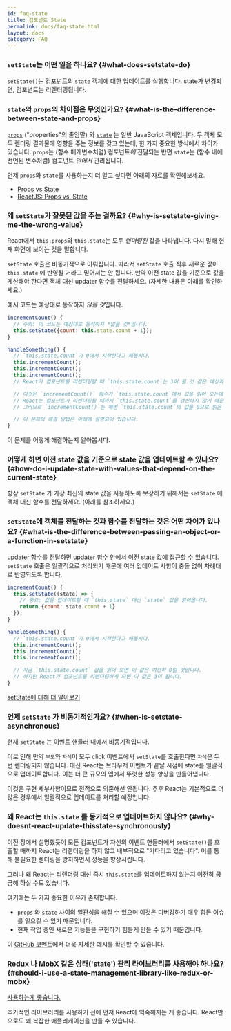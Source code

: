 ```yaml
---
id: faq-state
title: 컴포넌트 State
permalink: docs/faq-state.html
layout: docs
category: FAQ
---
```


### `setState`는 어떤 일을 하나요? {#what-does-setstate-do}

`setState()`는 컴포넌트의 `state` 객체에 대한 업데이트를 실행합니다. state가 변경되면, 컴포넌트는 리렌더링됩니다.

### `state`와 `props`의 차이점은 무엇인가요? {#what-is-the-difference-between-state-and-props}

[`props`](/docs/components-and-props.html) ("properties"의 줄임말) 와 [`state`](/docs/state-and-lifecycle.html) 는 일반 JavaScript 객체입니다. 두 객체 모두 렌더링 결과물에 영향을 주는 정보를 갖고 있는데, 한 가지 중요한 방식에서 차이가 있습니다. `props`는 (함수 매개변수처럼) 컴포넌트*에* 전달되는 반면 `state`는 (함수 내에 선언된 변수처럼) 컴포넌트 *안에서* 관리됩니다.

언제 `props`와 `state`를 사용하는지 더 알고 싶다면 아래의 자료를 확인해보세요.
* [Props vs State](https://github.com/uberVU/react-guide/blob/master/props-vs-state.md)
* [ReactJS: Props vs. State](https://lucybain.com/blog/2016/react-state-vs-pros/)

### 왜 `setState`가 잘못된 값을 주는 걸까요? {#why-is-setstate-giving-me-the-wrong-value}

React에서 `this.props`와 `this.state`는 모두 *렌더링된* 값을 나타냅니다. 다시 말해 현재 화면에 보이는 것을 말합니다.

`setState` 호출은 비동기적으로 이뤄집니다. 따라서 `setState` 호출 직후 새로운 값이 `this.state` 에 반영될 거라고 믿어서는 안 됩니다. 만약 이전 state 값을 기준으로 값을 계산해야 한다면 객체 대신 updater 함수를 전달하세요. (자세한 내용은 아래를 확인하세요.)

예시 코드는 예상대로 동작하지 *않을 것*입니다.

```jsx
incrementCount() {
  // 주의: 이 코드는 예상대로 동작하지 *않을 것*입니다.
  this.setState({count: this.state.count + 1});
}

handleSomething() {
  // `this.state.count`가 0에서 시작한다고 해봅시다.
  this.incrementCount();
  this.incrementCount();
  this.incrementCount();
  // React가 컴포넌트를 리렌더링할 때 `this.state.count`는 3이 될 것 같은 예상과 달리 1이 됩니다.

  // 이것은 `incrementCount()` 함수가 `this.state.count`에서 값을 읽어 오는데
  // React는 컴포넌트가 리렌더링될 때까지 `this.state.count`를 갱신하지 않기 때문입니다.
  // 그러므로 `incrementCount()`는 매번 `this.state.count`의 값을 0으로 읽은 뒤에 이 값을 1로 설정합니다.

  // 이 문제의 해결 방법은 아래에 설명되어 있습니다.
}
```

이 문제를 어떻게 해결하는지 알아봅시다.

### 어떻게 하면 이전 state 값을 기준으로 state 값을 업데이트할 수 있나요? {#how-do-i-update-state-with-values-that-depend-on-the-current-state}

항상 `setState` 가 가장 최신의 state 값을 사용하도록 보장하기 위해서는 `setState` 에 객체 대신 함수를 전달하세요. (아래를 참조하세요.)

### `setState`에 객체를 전달하는 것과 함수를 전달하는 것은 어떤 차이가 있나요? {#what-is-the-difference-between-passing-an-object-or-a-function-in-setstate}

updater 함수를 전달하면 updater 함수 안에서 이전 state 값에 접근할 수 있습니다. `setState` 호출은 일괄적으로 처리되기 때문에 여러 업데이트 사항이 충돌 없이 차례대로 반영되도록 합니다.

```jsx
incrementCount() {
  this.setState((state) => {
    // 중요: 값을 업데이트할 때 `this.state` 대신 `state` 값을 읽어옵니다.
    return {count: state.count + 1}
  });
}

handleSomething() {
  // `this.state.count`가 0에서 시작한다고 해봅시다.
  this.incrementCount();
  this.incrementCount();
  this.incrementCount();

  // 지금 `this.state.count` 값을 읽어 보면 이 값은 여전히 0일 것입니다.
  // 하지만 React가 컴포넌트를 리렌더링하게 되면 이 값은 3이 됩니다.
}
```

[setState에 대해 더 알아보기](/docs/react-component.html#setstate)

### 언제 `setState` 가 비동기적인가요? {#when-is-setstate-asynchronous}

현재 `setState` 는 이벤트 핸들러 내에서 비동기적입니다. 

이로 인해 만약 `부모`와 `자식`이 모두 click 이벤트에서 `setState`를 호출한다면 `자식`은 두 번 렌더링되지 않습니다. 대신 React는 브라우저 이벤트가 끝날 시점에 state를 일괄적으로 업데이트합니다. 이는 더 큰 규모의 앱에서 뚜렷한 성능 향상을 만들어냅니다.

이것은 구현 세부사항이므로 전적으로 의존해선 안됩니다. 추후 React는 기본적으로 더 많은 경우에서 일괄적으로 업데이트를 처리할 예정입니다.

### 왜 React는 `this.state` 를 동기적으로 업데이트하지 않나요? {#why-doesnt-react-update-thisstate-synchronously}

이전 장에서 설명했듯이 모든 컴포넌트가 자신의 이벤트 핸들러에서 `setState()`를 호출할 때까지 React는 리렌더링을 하지 않고 내부적으로 "기다리고 있습니다". 이를 통해 불필요한 렌더링을 방지하면서 성능을 향상시킵니다.

그러나 왜 React는 리렌더링 대신 즉시 `this.state`를 업데이트하지 않는지 여전히 궁금해 하실 수도 있습니다.

여기에는 두 가지 중요한 이유가 존재합니다.

* `props` 와 `state` 사이의 일관성을 해칠 수 있으며 이것은 디버깅하기 매우 힘든 이슈를 일으킬 수 있기 때문입니다.
* 현재 작업 중인 새로운 기능들을 구현하기 힘들게 만들 수 있기 때문입니다.

이 [GitHub 코멘트](https://github.com/facebook/react/issues/11527#issuecomment-360199710)에서 더욱 자세한 예시를 확인할 수 있습니다.

### Redux 나 MobX 같은 상태('state') 관리 라이브러리를 사용해야 하나요? {#should-i-use-a-state-management-library-like-redux-or-mobx}

[사용하는게 좋습니다.](https://redux.js.org/faq/general#when-should-i-use-redux)

추가적인 라이브러리를 사용하기 전에 먼저 React에 익숙해지는 게 좋습니다. React만으로도 꽤 복잡한 애플리케이션을 만들 수 있습니다. 
